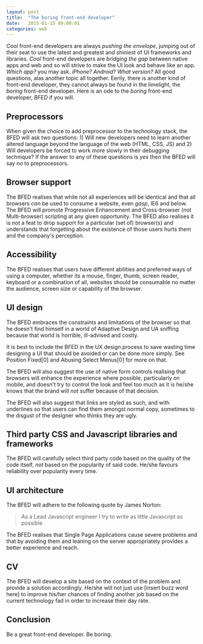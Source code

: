 ```yaml
---
layout: post
title:  "The boring front-end developer"
date:   2015-01-15 09:00:01
categories: web
---
```


*Cool* front-end developers are always *pushing the envelope*, jumping out of their seat to use the latest and greatest and shiniest of UI frameworks and libraries. *Cool* front-end developers are *bridging the gap* between native apps and web and so will strive to make the UI look and behave like an app. *Which app?* you may ask. *iPhone? Android? What version?* All good questions, alas another topic all together. Eerily, there is another kind of front-end developer, they cannot always be found in the limelight, the *boring* front-end developer. Here is an ode to the *boring* front-end developer, *BFED* if you will.

## Preprocessors

When given the choice to add preprocessor to the technology stack, the BFED will ask two questions: 1) Will new developers need to learn another altered language beyond the language of the web (HTML, CSS, JS) and 2) Will developers be forced to work more slowly in their debugging technique? If the answer to any of these questions is *yes* then the BFED will say *no* to preprocessors.

## Browser support

The BFED realises that while not all experiences will be identical and that all browsers *can* be used to consume a website, even *gasp*, IE6 and below. The BFED will promote Progressive Enhancement and Cross-browser (not Multi-browser) scripting at any given opportunity. The BFED also realises it is not a feat to drop support for a particular (set of) browser(s) and understands that forgetting about the existence of those users hurts them and the company's perception.

## Accessibility

The BFED realises that users have different abilities and preferred ways of using a computer, whether its a mouse, finger, thumb, screen reader, keyboard or a combination of all, websites should be consumable no matter the audience, screen size or capability of the browser.

## UI design

The BFED embraces the constraints and limitations of the browser so that he doesn't find himself in a world of Adaptive Design and UA sniffing because that world is horrible, ill-advised and costly.

It is best to include the BFED in the UX design process to save wasting time designing a UI that should be avoided or can be done more simply. See Position Fixed[0] and Abusing Select Menus[0] for more on that.

The BFED will also suggest the use of native form controls realising that browsers will enhance the experience where possible, particularly on mobile, and doesn't try to control the look and feel too much as it is he/she knows that the brand will *not* suffer because of that decision.

The BFED will also suggest that links are styled as such, and with underlines so that users can find them amongst normal copy, sometimes to the disgust of the designer who thinks they are ugly.

## Third party CSS and Javascript libraries and frameworks

The BFED will carefully select third party code based on the quality of the code itself, *not* based on the popularity of said code. He/she favours reliability over popularity every time.

## UI architecture

The BFED will adhere to the following quote by James Norton:

> As a Lead Javascript engineer I try to write as little Javascript as possible

The BFED realises that Single Page Applications cause severe problems and that by avoiding them and leaning on the server appropriately provides a better experience and reach.

## CV

The BFED will develop a site based on the context of the problem and provide a solution accordingly. He/she will not just use [insert buzz word here] to improve his/her chances of finding another job based on the current technology fad in order to increase their day rate.

## Conclusion

Be a great front-end developer. Be boring.

<!-- http://blog.capwatkins.com/the-boring-designer -->